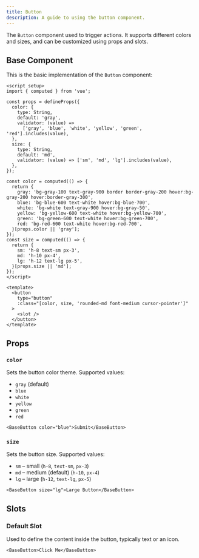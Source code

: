 ```yaml
---
title: Button  
description: A guide to using the button component.
---
```


The `Button` component used to trigger actions. It supports different colors and sizes, and can be customized using props and slots.

## Base Component

This is the basic implementation of the `Button` component:

```vue
<script setup>
import { computed } from 'vue';

const props = defineProps({
  color: {
    type: String,
    default: 'gray',
    validator: (value) =>
      ['gray', 'blue', 'white', 'yellow', 'green', 'red'].includes(value),
  },
  size: {
    type: String,
    default: 'md',
    validator: (value) => ['sm', 'md', 'lg'].includes(value),
  },
});

const color = computed(() => {
  return {
    gray: 'bg-gray-100 text-gray-900 border border-gray-200 hover:bg-gray-200 hover:border-gray-300',
    blue: 'bg-blue-600 text-white hover:bg-blue-700',
    white: 'bg-white text-gray-900 hover:bg-gray-50',
    yellow: 'bg-yellow-600 text-white hover:bg-yellow-700',
    green: 'bg-green-600 text-white hover:bg-green-700',
    red: 'bg-red-600 text-white hover:bg-red-700',
  }[props.color || 'gray'];
});
const size = computed(() => {
  return {
    sm: 'h-8 text-sm px-3',
    md: 'h-10 px-4',
    lg: 'h-12 text-lg px-5',
  }[props.size || 'md'];
});
</script>

<template>
  <button
    type="button"
    :class="[color, size, 'rounded-md font-medium cursor-pointer']"
  >
    <slot />
  </button>
</template>
```

## Props

### `color`

Sets the button color theme. Supported values:

* `gray` (default)
* `blue`
* `white`
* `yellow`
* `green`
* `red`

```vue
<BaseButton color="blue">Submit</BaseButton>
```

### `size`

Sets the button size. Supported values:

* `sm` – small (`h-8`, `text-sm`, `px-3`)
* `md` – medium (default) (`h-10`, `px-4`)
* `lg` – large (`h-12`, `text-lg`, `px-5`)

```vue
<BaseButton size="lg">Large Button</BaseButton>
```

## Slots

### Default Slot

Used to define the content inside the button, typically text or an icon.

```vue
<BaseButton>Click Me</BaseButton>
```